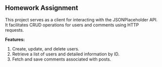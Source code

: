 ## Homework Assignment

This project serves as a client for interacting with the JSONPlaceholder API.
It facilitates CRUD operations for users and comments using HTTP requests.

**Features:**

1. Create, update, and delete users.
2. Retrieve a list of users and detailed information by ID.
3. Fetch and save comments associated with posts.